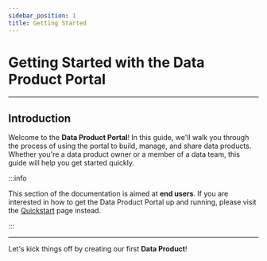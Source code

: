```yaml
---
sidebar_position: 1
title: Getting Started
---
```


# Getting Started with the Data Product Portal

---

## Introduction

Welcome to the **Data Product Portal**! In this guide, we'll walk you through the process of using the portal to build, manage, and share data products. Whether you're a data product owner or a member of a data team, this guide will help you get started quickly.

:::info

This section of the documentation is aimed at **end users**. If you are interested in how to get the Data Product Portal up and running, please visit the [Quickstart](../getting-started/quickstart) page instead.

:::

---

Let's kick things off by creating our first **Data Product**!
